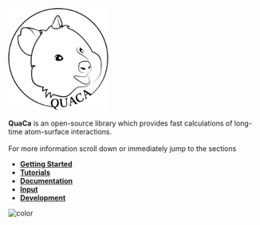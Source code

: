 <!-- _coverpage.md -->
<!-- background color -->

<img src="_media/logo.png" alt="drawing" width="200"/>

 __QuaCa__ is an open-source library which provides fast calculations of long-time atom-surface interactions.
</br>
</br>
For more information scroll down or immediately jump to the sections

 * [__Getting Started__](../README.md)
 * [__Tutorials__](tutorials/first_calculation)
 * [__Documentation__](api/polarizability.md)
 * [__Input__](documentation/units.md)
 * [__Development__](dev/organization.md)


<!-- background color -->

![color](#ffffff)
